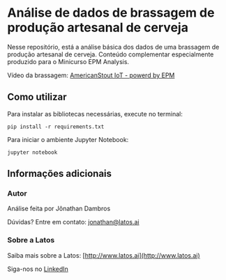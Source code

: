# Análise de dados de brassagem de produção artesanal de cerveja

Nesse repositório, está a análise básica dos dados de uma brassagem de produção
artesanal de cerveja. Conteúdo complementar especialmente produzido para o Minicurso EPM Analysis.


Vídeo da brassagem: [AmericanStout IoT - powerd by EPM](https://youtu.be/1FJFZEUYmBs)

## Como utilizar
Para instalar as bibliotecas necessárias, execute no terminal:

`pip install -r requirements.txt`

Para iniciar o ambiente Jupyter Notebook:

`jupyter notebook`

## Informações adicionais

### Autor

Análise feita por Jônathan Dambros

Dúvidas? Entre em contato: jonathan@latos.ai

### Sobre a Latos

Saiba mais sobre a Latos: [http://www.latos.ai](http://www.latos.ai)

Siga-nos no [LinkedIn](https://www.linkedin.com/company/latosai/)
